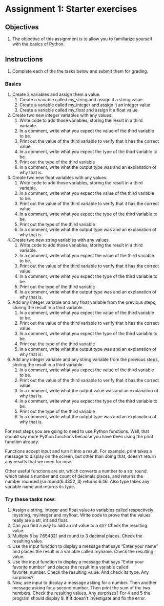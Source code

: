 # Assignment 1: Starter exercises

## Objectives
1. The objective of this assignment is to allow you to familiarize yourself 
with the basics of Python.
## Instructions
1. Complete each of the the tasks below and submit them for grading.
### Basics
1. Create 3 variables and assign them a value.
    1. Create a variable called my_string and assign it a string value
    1. Create a variable called my_integer and assign it an integer value
    1. Create a variable called my_float and assign it a float value
1. Create two new integer variables with any values.
    1. Write code to add those variables, storing the result in a third variable. 
    1. In a comment, write what you expect the value of the third variable to be.
    1. Print out the value of the third variable to verify that it has the correct value.
    1. In a comment, write what you expect the type of the third variable to be.
    1. Print out the type of the third variable
    1. In a comment, write what the output type was and an explanation of why that is.
1. Create two new float variables with any values.
    1. Write code to add those variables, storing the result in a third variable. 
    1. In a comment, write what you expect the value of the third variable to be.
    1. Print out the value of the third variable to verify that it has the correct value.
    1. In a comment, write what you expect the type of the third variable to be.
    1. Print out the type of the third variable
    1. In a comment, write what the output type was and an explanation of why that is.
1. Create two new string variables with any values.
    1. Write code to add those variables, storing the result in a third variable.
    1. In a comment, write what you expect the value of the third variable to be.
    1. Print out the value of the third variable to verify that it has the correct value.
    1. In a comment, write what you expect the type of the third variable to be.
    1. Print out the type of the third variable
    1. In a comment, write what the output type was and an explanation of why that is.
1. Add any integer variable and any float variable from the previous steps, storing the result in a third variable. 
    1. In a comment, write what you expect the value of the third variable to be.
    1. Print out the value of the third variable to verify that it has the correct value.
    1. In a comment, write what you expect the type of the third variable to be.
    1. Print out the type of the third variable
    1. In a comment, write what the output type was and an explanation of why that is.
1. Add any integer variable and any string variable from the previous steps, storing the result in a third variable. 
    1. In a comment, write what you expect the value of the third variable to be.
    1. Print out the value of the third variable to verify that it has the correct value.
    1. In a comment, write what the output value was and an explanation of why that is.
    1. In a comment, write what you expect the type of the third variable to be.
    1. Print out the type of the third variable
    1. In a comment, write what the output type was and an explanation of why that is.

For next steps you are going to need to use Python functions. Well, that 
should say more Python functions because you have been using the print 
function already.

Functions accept input and turn it into a result. For example, print takes 
a message to display on the screen, but other than doing that, doesn’t return 
any results that we need for now.

Other useful functions are str, which converts a number to a str, round, 
which takes a number and count of decimals places, and returns the number 
rounded (so round(6.4352, 3) returns 6.46. Also type takes any variable name 
and returns its type.

### Try these tasks now:
1. Assign a string, integer and float value to variables called respectively 
mystring, myinteger and myfloat. Write code to prove that the values really 
are a str, int and float.
1. Can you find a way to add an int value to a str? Check the resulting value.
1. Multiply 5 by 7.654321 and round to 3 decimal places. Check the resulting 
value.
1. Use the input function to display a message that says “Enter your name” and 
places the result in a variable called myname. Check the resulting value.
1. Use the input function to display a message that says “Enter your favorite 
number” and places the result in a variable called favorite_number. Check the 
resulting value. And check its type. Any surprises?
1. Now, use input to display a message asking for a number. Then another 
message asking for a second number. Then print the sum of the two numbers. 
Check the resulting values. Any surprises? For 4 and 5 the program should 
display 9. If it doesn’t investigate and fix the error.

